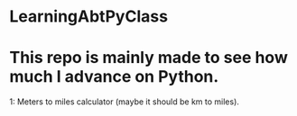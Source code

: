# LearningAbtPyClass

# This repo is mainly made to see how much I advance on Python. 

1: Meters to miles calculator (maybe it should be km to miles). 
